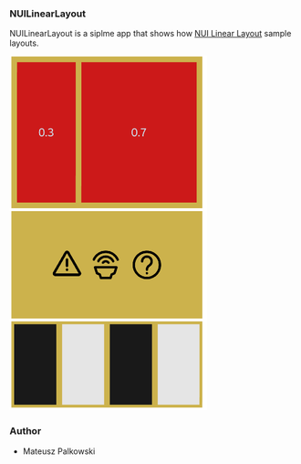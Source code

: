 ### NUILinearLayout
NUILinearLayout is a siplme app that shows how [NUI Linear Layout](https://docs.tizen.org/application/dotnet/guides/nui/linear-layout/) sample layouts.

![Screen1](./Screenshots/screen1.png)

### Author
* Mateusz Palkowski